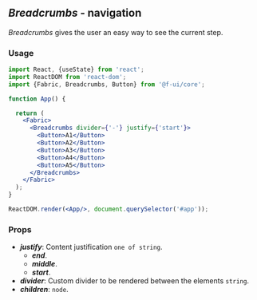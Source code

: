## *Breadcrumbs* - navigation
_Breadcrumbs_ gives the user an easy way to see the current step.

### Usage

```jsx
import React, {useState} from 'react';
import ReactDOM from 'react-dom';
import {Fabric, Breadcrumbs, Button} from '@f-ui/core';

function App() {

  return (
    <Fabric>
      <Breadcrumbs divider={'-'} justify={'start'}>
        <Button>A1</Button>
        <Button>A2</Button>
        <Button>A3</Button>
        <Button>A4</Button>
        <Button>A5</Button>
      </Breadcrumbs>
    </Fabric>
  );
}

ReactDOM.render(<App/>, document.querySelector('#app'));
```

### Props
- ***justify***: Content justification `one of string`.
  - ***end***.
  - ***middle***.
  - ***start***.
- ***divider***: Custom divider to be rendered between the elements `string`.
- ***children***: `node`.
